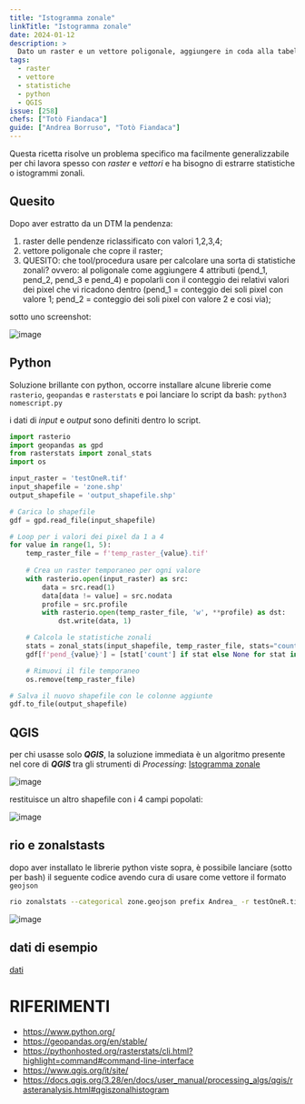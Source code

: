 ```yaml
---
title: "Istogramma zonale"
linkTitle: "Istogramma zonale"
date: 2024-01-12
description: >
  Dato un raster e un vettore poligonale, aggiungere in coda alla tabella degli attributi del vettore, campi contenenti i conteggi di ogni valore univoco presenti nel raster.
tags:
  - raster
  - vettore
  - statistiche
  - python
  - QGIS
issue: [258]
chefs: ["Totò Fiandaca"]
guide: ["Andrea Borruso", "Totò Fiandaca"]
---
```


Questa ricetta risolve un problema specifico ma facilmente generalizzabile per chi lavora spesso con _raster_ e _vettori_ e ha bisogno di estrarre statistiche o istogrammi zonali.

## Quesito

Dopo aver estratto da un DTM la pendenza: 

1. raster delle pendenze riclassificato con valori 1,2,3,4;
2. vettore poligonale che copre il raster;
3. QUESITO: che tool/procedura usare per calcolare una sorta di statistiche zonali? ovvero: al poligonale come aggiungere 4 attributi (pend_1, pend_2, pend_3 e pend_4) e popolarli con il conteggio dei relativi valori dei pixel che vi ricadono dentro (pend_1 = conteggio dei soli pixel con valore 1; pend_2 = conteggio dei soli pixel con valore 2 e cosi via);

sotto uno screenshot:

![image](https://github.com/opendatasicilia/tansignari/assets/7631137/8bb4800a-923d-475c-89da-b0547efa6bfb)

## Python

Soluzione brillante con python, occorre installare alcune librerie come `rasterio`, `geopandas` e `rasterstats` e poi lanciare lo script da bash: `python3 nomescript.py`

i dati di _input_ e _output_ sono definiti dentro lo script.

```py
import rasterio
import geopandas as gpd
from rasterstats import zonal_stats
import os

input_raster = 'testOneR.tif'
input_shapefile = 'zone.shp'
output_shapefile = 'output_shapefile.shp'

# Carica lo shapefile
gdf = gpd.read_file(input_shapefile)

# Loop per i valori dei pixel da 1 a 4
for value in range(1, 5):
    temp_raster_file = f'temp_raster_{value}.tif'
    
    # Crea un raster temporaneo per ogni valore
    with rasterio.open(input_raster) as src:
        data = src.read(1)
        data[data != value] = src.nodata
        profile = src.profile
        with rasterio.open(temp_raster_file, 'w', **profile) as dst:
            dst.write(data, 1)

    # Calcola le statistiche zonali
    stats = zonal_stats(input_shapefile, temp_raster_file, stats="count")
    gdf[f'pend_{value}'] = [stat['count'] if stat else None for stat in stats]

    # Rimuovi il file temporaneo
    os.remove(temp_raster_file)

# Salva il nuovo shapefile con le colonne aggiunte
gdf.to_file(output_shapefile)
```

## QGIS

per chi usasse solo _**QGIS**_, la soluzione immediata è un algoritmo presente nel core di _**QGIS**_ tra gli strumenti di _Processing_: [Istogramma zonale](https://docs.qgis.org/3.28/en/docs/user_manual/processing_algs/qgis/rasteranalysis.html#qgiszonalhistogram)

![image](https://github.com/opendatasicilia/tansignari/assets/7631137/47fb96a2-d052-4e45-85b2-eabcf4394604)

restituisce un altro shapefile con i 4 campi popolati:

![image](https://github.com/opendatasicilia/tansignari/assets/7631137/f03c8217-5a36-480c-a3d8-2d5ee34691ae)

## rio e zonalstasts

dopo aver installato le librerie python viste sopra, è possibile lanciare (sotto per bash) il seguente codice avendo cura di usare come vettore il formato `geojson`

```sh
rio zonalstats --categorical zone.geojson prefix Andrea_ -r testOneR.tif >out.geojson
```

![image](https://github.com/opendatasicilia/tansignari/assets/7631137/c3121c90-d85c-4b8b-bef0-81fe1a8c08cc)

## dati di esempio

[dati](https://github.com/opendatasicilia/tansignari/files/13907925/zonal.zip)

# RIFERIMENTI

- https://www.python.org/
- https://geopandas.org/en/stable/
- https://pythonhosted.org/rasterstats/cli.html?highlight=command#command-line-interface
- https://www.qgis.org/it/site/
- https://docs.qgis.org/3.28/en/docs/user_manual/processing_algs/qgis/rasteranalysis.html#qgiszonalhistogram
